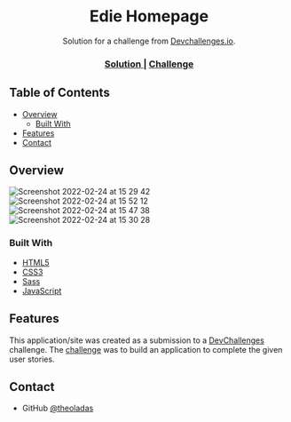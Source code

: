 <!-- Please update value in the {}  -->

<h1 align="center">Edie Homepage</h1>

<div align="center">
   Solution for a challenge from  <a href="http://devchallenges.io" target="_blank">Devchallenges.io</a>.
</div>

<div align="center">
  <h3>
    <a href="https://{your-url-to-the-solution}">
      Solution
    </a>
    <span> | </span>
    <a href="https://devchallenges.io/challenges/xobQBuf8zWWmiYMIAZe0">
      Challenge
    </a>
  </h3>
</div>

<!-- TABLE OF CONTENTS -->

## Table of Contents

- [Overview](#overview)
  - [Built With](#built-with)
- [Features](#features)
- [Contact](#contact)

<!-- OVERVIEW -->

## Overview

![Screenshot 2022-02-24 at 15 29 42](https://user-images.githubusercontent.com/67963370/155555234-f3dd9865-10e4-4bbf-9a19-c101e07b5d99.png)
![Screenshot 2022-02-24 at 15 52 12](https://user-images.githubusercontent.com/67963370/155559213-db160489-2881-4933-bea9-524f9429ad0b.png)
![Screenshot 2022-02-24 at 15 47 38](https://user-images.githubusercontent.com/67963370/155558826-04ba2507-3d21-4a29-86ea-ba9c0b2dc1ce.png)
![Screenshot 2022-02-24 at 15 30 28](https://user-images.githubusercontent.com/67963370/155555263-bfacd42c-9bf6-432b-94c3-98737eaffa06.png)



### Built With

<!-- This section should list any major frameworks that you built your project using. Here are a few examples.-->

- [HTML5](https://developer.mozilla.org/en-US/docs/Learn/Getting_started_with_the_web/HTML_basics)
- [CSS3](https://developer.mozilla.org/en-US/docs/Web/CSS)
- [Sass](https://sass-lang.com/)
- [JavaScript](https://developer.mozilla.org/en-US/docs/Web/JavaScript)

## Features

<!-- List the features of your application or follow the template. Don't share the figma file here :) -->

This application/site was created as a submission to a [DevChallenges](https://devchallenges.io/challenges) challenge. The [challenge](https://devchallenges.io/challenges/xobQBuf8zWWmiYMIAZe0) was to build an application to complete the given user stories.

## Contact

- GitHub [@theoladas](https://github.com/theoladas)
